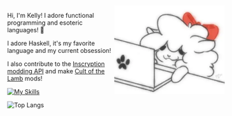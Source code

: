 <img align="right" width="256" src="./alpaca.webp" alt="An animated drawing of a fluffy alpaca looking at a computer.">

Hi, I'm Kelly! I adore functional programming and esoteric languages! 🌸

I adore Haskell, it's my favorite language and my current obsession!

I also contribute to the [Inscryption modding API](https://thunderstore.io/c/inscryption/p/API_dev/API/) and make [Cult of the Lamb](https://next.nexusmods.com/profile/KellyBetty/mods) mods!

[![My Skills](https://skillicons.dev/icons?i=haskell,js,ts,react,tailwind,lua,cs,linux,neovim)](https://skillicons.dev)

![Top Langs](https://github-readme-stats.vercel.app/api/top-langs/?username=kbmackenzie&layout=compact&exclude_repo=InscryptionJSONDump,JSONLoader,COTL_JSONLoader)

<!--
**kbmackenzie/kbmackenzie** is a ✨ _special_ ✨ repository because its `README.md` (this file) appears on your GitHub profile.

Here are some ideas to get you started:

- 🔭 I’m currently working on ...
- 🌱 I’m currently learning ...
- 👯 I’m looking to collaborate on ...
- 🤔 I’m looking for help with ...
- 💬 Ask me about ...
- 📫 How to reach me: ...
- 😄 Pronouns: ...
- ⚡ Fun fact: ...
-->
